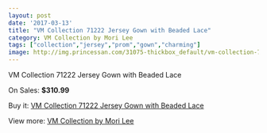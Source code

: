 ```yaml
---
layout: post
date: '2017-03-13'
title: "VM Collection 71222 Jersey Gown with Beaded Lace"
category: VM Collection by Mori Lee
tags: ["collection","jersey","prom","gown","charming"]
image: http://img.princessan.com/31075-thickbox_default/vm-collection-71222-jersey-gown-with-beaded-lace.jpg
---
```

VM Collection 71222 Jersey Gown with Beaded Lace

On Sales: **$310.99**
<a href="https://www.princessan.com/en/vm-collection-by-mori-lee/14133-vm-collection-71222-jersey-gown-with-beaded-lace.html"><amp-img layout="responsive" width="600" height="600" src="//img.princessan.com/31075-thickbox_default/vm-collection-71222-jersey-gown-with-beaded-lace.jpg" alt="VM Collection 71222 Jersey Gown with Beaded Lace 0" /></a>
<a href="https://www.princessan.com/en/vm-collection-by-mori-lee/14133-vm-collection-71222-jersey-gown-with-beaded-lace.html"><amp-img layout="responsive" width="600" height="600" src="//img.princessan.com/31077-thickbox_default/vm-collection-71222-jersey-gown-with-beaded-lace.jpg" alt="VM Collection 71222 Jersey Gown with Beaded Lace 1" /></a>
<a href="https://www.princessan.com/en/vm-collection-by-mori-lee/14133-vm-collection-71222-jersey-gown-with-beaded-lace.html"><amp-img layout="responsive" width="600" height="600" src="//img.princessan.com/31076-thickbox_default/vm-collection-71222-jersey-gown-with-beaded-lace.jpg" alt="VM Collection 71222 Jersey Gown with Beaded Lace 2" /></a>

Buy it: [VM Collection 71222 Jersey Gown with Beaded Lace](https://www.princessan.com/en/vm-collection-by-mori-lee/14133-vm-collection-71222-jersey-gown-with-beaded-lace.html "VM Collection 71222 Jersey Gown with Beaded Lace")

View more: [VM Collection by Mori Lee](https://www.princessan.com/en/73-vm-collection-by-mori-lee "VM Collection by Mori Lee")